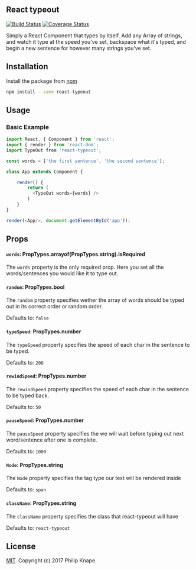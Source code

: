 
## React typeout

[![Build Status](https://travis-ci.org/Knape/react-typeout.svg?branch=master)](https://travis-ci.org/Knape/react-typeout)
[![Coverage Status](https://coveralls.io/repos/github/Knape/react-typeout/badge.svg?branch=master)](https://coveralls.io/github/Knape/react-typeout?branch=master)

Simply a React Component that types by itself. Add any Array of strings, and watch it type at the speed you've set, backspace what it's typed, and begin a new sentence for however many strings you've set.

## Installation

Install the package from [npm](https://npmjs.com/release)

```bash
npm install --save react-typeout
```

## Usage

### Basic Example

```js
import React, { Component } from 'react';
import { render } from 'react-dom';
import TypeOut from 'react-typeout';

const words = ['the first sentence', 'the second sentence'];

class App extends Component {

    render() {
        return (
          <TypeOut words={words} />
        )
    }
}

render(<App/>, document.getElementById('app'));

```

## Props

#### `words`: PropTypes.arrayof(PropTypes.string).isRequired

The `words` property is the only required prop. Here you set all the words/sentences you would like it to type out.


#### `random`: PropTypes.bool
The `random` property specifies wether the array of words should be typed out in its correct order or random order.

Defaults to: `false`


#### `typeSpeed`: PropTypes.number
The `typeSpeed` property specifies the speed of each char in the sentence to be typed.

Defaults to: `200`


#### `rewindSpeed`: PropTypes.number
The `rewindSpeed` property specifies the speed of each char in the sentence to be typed back.

Defaults to: `50`


#### `pauseSpeed`: PropTypes.number
The `pauseSpeed` property specifies the we will wait before typing out next word/sentence after one is complete.

Defaults to: `1000`


#### `Node`: PropTypes.string
The `Node` property specifies the tag type our text will be rendered inside

Defaults to: `span`


#### `className`: PropTypes.string
The `className` property specifies the class that react-typeout will have

Defaults to: `react-typeout`

## License

[MIT](LICENSE). Copyright (c) 2017 Philip Knape.
